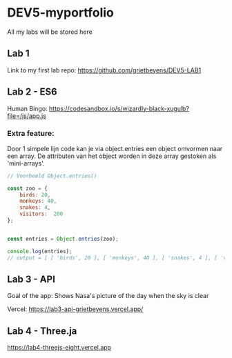 # DEV5-myportfolio
All my labs will be stored here

## Lab 1
Link to my first lab repo: https://github.com/grietbeyens/DEV5-LAB1

## Lab 2 - ES6
Human Bingo:  https://codesandbox.io/s/wizardly-black-xugulb?file=/js/app.js

### Extra feature: 
Door 1 simpele lijn code kan je via object.entries een object omvormen naar een array.
De attributen van het object worden in deze array gestoken als 'mini-arrays'.

```javascript
// Voorbeeld Object.entries()

const zoo = {
    birds: 20,
    monkeys: 40,
    snakes: 4,
    visitors:  200
};


const entries = Object.entries(zoo);

console.log(entries);
// output = [ [ 'birds', 20 ], [ 'monkeys', 40 ], [ 'snakes', 4 ], [ 'visitors', 200 ] ]
```


## Lab 3 - API
Goal of the app: Shows Nasa's picture of the day when the sky is clear

Vercel: https://lab3-api-grietbeyens.vercel.app/


## Lab 4 - Three.ja
https://lab4-threejs-eight.vercel.app
